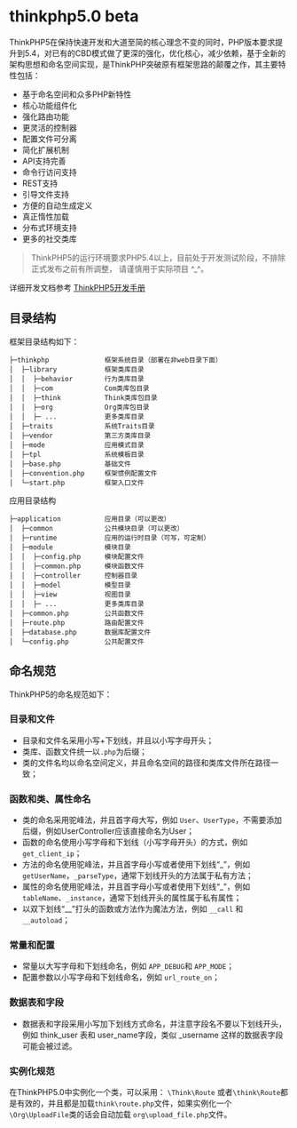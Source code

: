 thinkphp5.0 beta
===============

ThinkPHP5在保持快速开发和大道至简的核心理念不变的同时，PHP版本要求提升到5.4，对已有的CBD模式做了更深的强化，优化核心，减少依赖，基于全新的架构思想和命名空间实现，是ThinkPHP突破原有框架思路的颠覆之作，其主要特性包括：

 + 基于命名空间和众多PHP新特性
 + 核心功能组件化
 + 强化路由功能
 + 更灵活的控制器
 + 配置文件可分离
 + 简化扩展机制
 + API支持完善
 + 命令行访问支持
 + REST支持
 + 引导文件支持
 + 方便的自动生成定义
 + 真正惰性加载
 + 分布式环境支持
 + 更多的社交类库

> ThinkPHP5的运行环境要求PHP5.4以上，目前处于开发测试阶段，不排除正式发布之前有所调整，
请谨慎用于实际项目 ^_^。

详细开发文档参考 [ThinkPHP5开发手册](http://www.kancloud.cn/thinkphp/thinkphp5-guide) 

## 目录结构

框架目录结构如下：

~~~
├─thinkphp 				框架系统目录（部署在非web目录下面）
│  ├─library      		框架类库目录
│  │  ├─behavior  		行为类库目录
│  │  ├─com       		Com类库包目录
│  │  ├─think     		Think类库包目录
│  │  ├─org       		Org类库包目录
│  │  ├─ ...      		更多类库目录
│  ├─traits       		系统Traits目录
│  ├─vendor       		第三方类库目录
│  ├─mode         		应用模式目录
│  ├─tpl          		系统模板目录
│  ├─base.php     		基础文件
│  ├─convention.php   	框架惯例配置文件
│  └─start.php    		框架入口文件
~~~


应用目录结构
~~~
├─application 			应用目录（可以更改）
│  ├─common      		公共模块目录（可以更改）
│  ├─runtime     		应用的运行时目录（可写，可定制）
│  ├─module      		模块目录
│  │  ├─config.php     	模块配置文件
│  │  ├─common.php     	模块函数文件
│  │  ├─controller     	控制器目录
│  │  ├─model     		模型目录
│  │  ├─view      		视图目录
│  │  ├─ ...      		更多类库目录
│  ├─common.php    		公共函数文件
│  ├─route.php     		路由配置文件
│  ├─database.php   	数据库配置文件
│  └─config.php    		公共配置文件
~~~

## 命名规范

ThinkPHP5的命名规范如下：

### 目录和文件

*   目录和文件名采用小写+下划线，并且以小写字母开头；
*   类库、函数文件统一以`.php`为后缀；
*   类的文件名均以命名空间定义，并且命名空间的路径和类库文件所在路径一致；

### 函数和类、属性命名
*   类的命名采用驼峰法，并且首字母大写，例如 `User`、`UserType`，不需要添加后缀，例如UserController应该直接命名为User；
*   函数的命名使用小写字母和下划线（小写字母开头）的方式，例如 `get_client_ip`；
*   方法的命名使用驼峰法，并且首字母小写或者使用下划线“_”，例如 `getUserName`，`_parseType`，通常下划线开头的方法属于私有方法；
*   属性的命名使用驼峰法，并且首字母小写或者使用下划线“_”，例如 `tableName`、`_instance`，通常下划线开头的属性属于私有属性；
*   以双下划线“__”打头的函数或方法作为魔法方法，例如 `__call` 和 `__autoload`；

### 常量和配置
*   常量以大写字母和下划线命名，例如 `APP_DEBUG`和 `APP_MODE`；
*   配置参数以小写字母和下划线命名，例如 `url_route_on`；

### 数据表和字段
*   数据表和字段采用小写加下划线方式命名，并注意字段名不要以下划线开头，例如 think_user 表和 user_name字段，类似 _username 这样的数据表字段可能会被过滤。

### 实例化规范
在ThinkPHP5.0中实例化一个类，可以采用：
`\Think\Route` 或者`\think\Route`都是有效的，并且都是加载`think\route.php`文件，如果实例化一个
`\Org\UploadFile`类的话会自动加载
`org\upload_file.php`文件。
